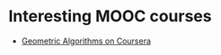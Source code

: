 # Interesting MOOC courses
- [Geometric Algorithms on Coursera](https://www.coursera.org/learn/geometric-algorithms)
